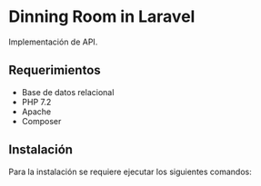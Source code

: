 # Dinning Room in Laravel

Implementación de API.

## Requerimientos

- Base de datos relacional
- PHP 7.2
- Apache
- Composer

## Instalación

Para la instalación se requiere ejecutar los siguientes comandos:
